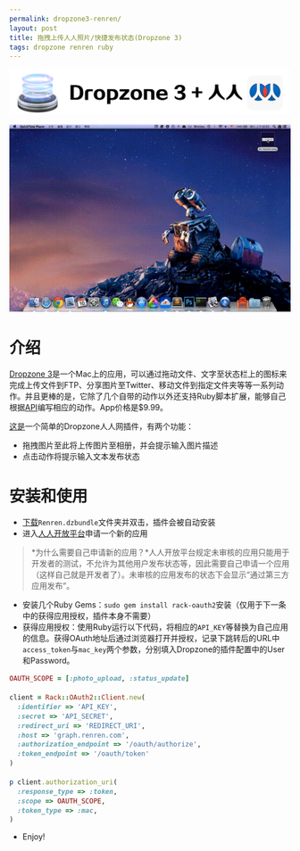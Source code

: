 ```yaml
---
permalink: dropzone3-renren/
layout: post
title: 拖拽上传人人照片/快捷发布状态(Dropzone 3)
tags: dropzone renren ruby
---
```


![](images/dropzone3-renren.png)

![](images/dropzone-renren.gif)

# 介绍

[Dropzone 3](http://aptonic.com/dropzone3/)是一个Mac上的应用，可以通过拖动文件、文字至状态栏上的图标来完成上传文件到FTP、分享图片至Twitter、移动文件到指定文件夹等等一系列动作。并且更棒的是，它除了几个自带的动作以外还支持Ruby脚本扩展，能够自己根据[API](https://github.com/aptonic/dropzone3-actions/blob/master/README.md#dropzone-3-api)编写相应的动作。App价格是$9.99。

[这是](https://github.com/blahgeek/dropzone3-actions/tree/master/Renren.dzbundle)一个简单的Dropzone人人网插件，有两个功能：

- 拖拽图片至此将上传图片至相册，并会提示输入图片描述
- 点击动作将提示输入文本发布状态

# 安装和使用

- [下载](https://github.com/blahgeek/dropzone3-actions/tree/master/Renren.dzbundle)`Renren.dzbundle`文件夹并双击，插件会被自动安装
- 进入[人人开放平台](http://app.renren.com/developers/newapp)申请一个新的应用

> *为什么需要自己申请新的应用？*人人开放平台规定未审核的应用只能用于开发者的测试，不允许为其他用户发布状态等，因此需要自己申请一个应用（这样自己就是开发者了）。未审核的应用发布的状态下会显示“通过第三方应用发布”。

- 安装几个Ruby Gems：`sudo gem install rack-oauth2`安装（仅用于下一条中的获得应用授权，插件本身不需要）
- 获得应用授权：使用Ruby运行以下代码，将相应的`API_KEY`等替换为自己应用的信息。获得OAuth地址后通过浏览器打开并授权，记录下跳转后的URL中`access_token`与`mac_key`两个参数，分别填入Dropzone的插件配置中的User和Password。

```ruby
OAUTH_SCOPE = [:photo_upload, :status_update]
 
client = Rack::OAuth2::Client.new(
  :identifier => 'API_KEY',
  :secret => 'API_SECRET',
  :redirect_uri => 'REDIRECT_URI',
  :host => 'graph.renren.com',
  :authorization_endpoint => '/oauth/authorize',
  :token_endpoint => '/oauth/token'
)

p client.authorization_uri(
  :response_type => :token,
  :scope => OAUTH_SCOPE, 
  :token_type => :mac,
)
```

- Enjoy!

